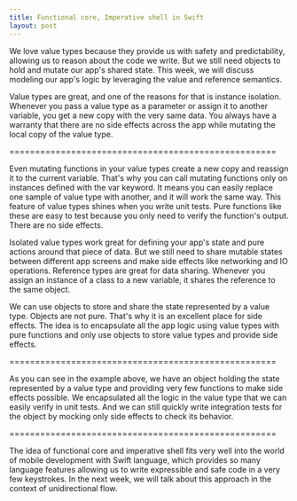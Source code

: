 ```yaml
---
title: Functional core, Imperative shell in Swift
layout: post
---
```


We love value types because they provide us with safety and predictability, allowing us to reason about the code we write. But we still need objects to hold and mutate our app's shared state. This week, we will discuss modeling our app's logic by leveraging the value and reference semantics.

Value types are great, and one of the reasons for that is instance isolation. Whenever you pass a value type as a parameter or assign it to another variable, you get a new copy with the very same data. You always have a warranty that there are no side effects across the app while mutating the local copy of the value type.

====================================================

Even mutating functions in your value types create a new copy and reassign it to the current variable. That's why you can call mutating functions only on instances defined with the var keyword. It means you can easily replace one sample of value type with another, and it will work the same way. This feature of value types shines when you write unit tests. Pure functions like these are easy to test because you only need to verify the function's output. There are no side effects.

Isolated value types work great for defining your app's state and pure actions around that piece of data. But we still need to share mutable states between different app screens and make side effects like networking and IO operations. Reference types are great for data sharing. Whenever you assign an instance of a class to a new variable, it shares the reference to the same object.

We can use objects to store and share the state represented by a value type. Objects are not pure. That's why it is an excellent place for side effects. The idea is to encapsulate all the app logic using value types with pure functions and only use objects to store value types and provide side effects.

====================================================

As you can see in the example above, we have an object holding the state represented by a value type and providing very few functions to make side effects possible. We encapsulated all the logic in the value type that we can easily verify in unit tests. And we can still quickly write integration tests for the object by mocking only side effects to check its behavior.

====================================================

The idea of functional core and imperative shell fits very well into the world of mobile development with Swift language, which provides so many language features allowing us to write expressible and safe code in a very few keystrokes. In the next week, we will talk about this approach in the context of unidirectional flow. 
